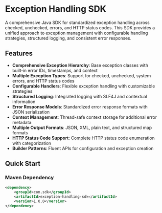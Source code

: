 # Exception Handling SDK

A comprehensive Java SDK for standardized exception handling across checked, unchecked, errors, and HTTP status codes. This SDK provides a unified approach to exception management with configurable handling strategies, structured logging, and consistent error responses.

## Features

- **Comprehensive Exception Hierarchy**: Base exception classes with built-in error IDs, timestamps, and context
- **Multiple Exception Types**: Support for checked, unchecked, system errors, and HTTP status codes
- **Configurable Handlers**: Flexible exception handling with customizable strategies
- **Structured Logging**: Integrated logging with SLF4J and contextual information
- **Error Response Models**: Standardized error response formats with JSON serialization
- **Context Management**: Thread-safe context storage for additional error metadata
- **Multiple Output Formats**: JSON, XML, plain text, and structured map formats
- **HTTP Status Code Support**: Complete HTTP status code enumeration with categorization
- **Builder Patterns**: Fluent APIs for configuration and exception creation

## Quick Start

### Maven Dependency

```xml
<dependency>
    <groupId>com.sdk</groupId>
    <artifactId>exception-handling-sdk</artifactId>
    <version>1.0.0</version>
</dependency>
